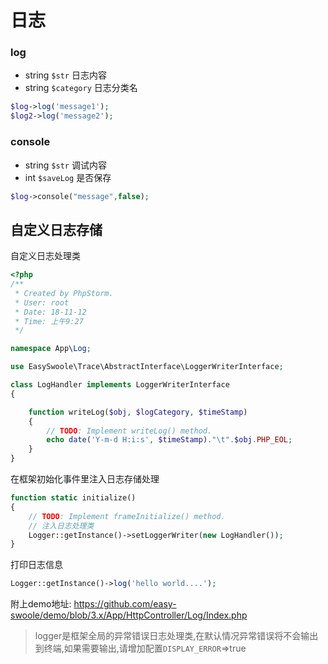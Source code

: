 # 日志

### log

- string `$str` 日志内容
- string `$category` 日志分类名 

```php
$log->log('message1');
$log2->log('message2');
```

### console

- string `$str` 调试内容
- int `$saveLog`  是否保存

```php
$log->console("message",false);
```

## 自定义日志存储

自定义日志处理类

```php
<?php
/**
 * Created by PhpStorm.
 * User: root
 * Date: 18-11-12
 * Time: 上午9:27
 */

namespace App\Log;

use EasySwoole\Trace\AbstractInterface\LoggerWriterInterface;

class LogHandler implements LoggerWriterInterface
{

    function writeLog($obj, $logCategory, $timeStamp)
    {
        // TODO: Implement writeLog() method.
        echo date('Y-m-d H:i:s', $timeStamp)."\t".$obj.PHP_EOL;
    }
}
```

在框架初始化事件里注入日志存储处理

```php
function static initialize()
{
    // TODO: Implement frameInitialize() method.
    // 注入日志处理类
    Logger::getInstance()->setLoggerWriter(new LogHandler());
}
```

打印日志信息

```php
Logger::getInstance()->log('hello world....');
```

附上demo地址: <https://github.com/easy-swoole/demo/blob/3.x/App/HttpController/Log/Index.php>


>logger是框架全局的异常错误日志处理类,在默认情况异常错误将不会输出到终端,如果需要输出,请增加配置`DISPLAY_ERROR`=>true